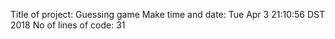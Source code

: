 Title of project: Guessing game 
Make time and date: Tue Apr  3 21:10:56 DST 2018
No of lines of code: 31
